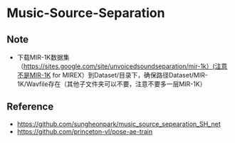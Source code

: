 # Music-Source-Separation
## Note
 - 下载MIR-1K数据集（https://sites.google.com/site/unvoicedsoundseparation/mir-1k）(注意不是MIR-1K for MIREX）到Dataset/目录下，确保路径Dataset/MIR-1K/Wavfile存在（其他子文件夹可以不要，注意不要多一层MIR-1K）
## Reference 
 - https://github.com/sungheonpark/music_source_sepearation_SH_net
 - https://github.com/princeton-vl/pose-ae-train